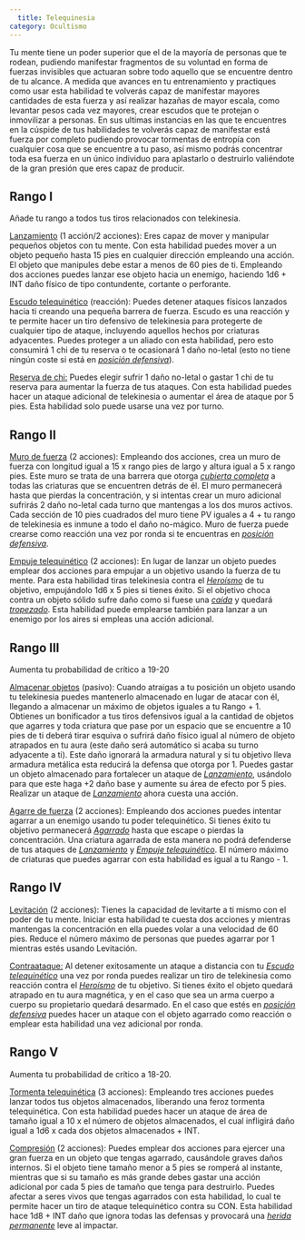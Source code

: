 ```yaml
---
  title: Telequinesia
category: Ocultismo
---
```


Tu mente tiene un poder superior que el de la mayoría de personas que te rodean, pudiendo manifestar fragmentos de su voluntad en forma de fuerzas invisibles que actuaran sobre todo aquello que se encuentre dentro de tu alcance. A medida que avances en tu entrenamiento y practiques como usar esta habilidad te volverás capaz de manifestar mayores cantidades de esta fuerza y así realizar hazañas de mayor escala, como levantar pesos cada vez mayores, crear escudos que te protejan o inmovilizar a personas. En sus ultimas instancias en las que te encuentres en la cúspide de tus habilidades te volverás capaz de manifestar está fuerza por completo pudiendo provocar tormentas de entropía con cualquier cosa que se encuentre a tu paso, así mismo podrás concentrar toda esa fuerza en un único individuo para aplastarlo o destruirlo valiéndote de la gran presión que eres capaz de producir.

## Rango I

Añade tu rango a todos tus tiros relacionados con telekinesia.

<u>Lanzamiento</u> (1 acción/2 acciones): Eres capaz de mover y manipular pequeños objetos con tu mente. Con esta habilidad puedes mover a un objeto pequeño hasta 15 pies en cualquier dirección empleando una acción. El objeto que manipules debe estar a menos de 60 pies de ti. Empleando dos acciones puedes lanzar ese objeto hacia un enemigo, haciendo 1d6 + INT daño físico de tipo contundente, cortante o perforante. 

<u>Escudo telequinético</u> (reacción): Puedes detener ataques físicos lanzados hacia ti creando una pequeña barrera de fuerza. Escudo es una reacción y te permite hacer un tiro defensivo de telekinesia para protegerte de cualquier tipo de ataque, incluyendo aquellos hechos por criaturas adyacentes. Puedes proteger a un aliado con esta habilidad, pero esto consumirá 1 chi de tu reserva o te ocasionará 1 daño no-letal (esto no tiene ningún coste si está en *[posición defensiva](https://raldamain.com/rules/Reglas%20principales/reglas%20de%20combate.html#acción-de-movimiento)*).

<u>Reserva de chi:</u>  Puedes elegir sufrir 1 daño no-letal o gastar 1 chi de tu reserva para aumentar la fuerza de tus ataques. Con esta habilidad puedes hacer un ataque adicional de telekinesia o aumentar el área de ataque por 5 pies. Esta habilidad solo puede usarse una vez por turno.

## Rango II

<u>Muro de fuerza</u> (2 acciones): Empleando dos acciones, crea un muro de fuerza con longitud igual a 15 x rango pies de largo y altura igual a 5 x rango pies. Este muro se trata de una barrera que otorga *[cubierta completa](https://raldamain.com/rules/Reglas%20principales/reglas%20de%20combate.html#cubierta)* a todas las criaturas que se encuentren detrás de él. El muro permanecerá hasta que pierdas la concentración, y si intentas crear un muro adicional sufrirás 2 daño no-letal cada turno que mantengas a los dos muros activos. Cada sección de 10 pies cuadrados del muro tiene PV iguales a 4 + tu rango de telekinesia es inmune a todo el daño no-mágico. Muro de fuerza puede crearse como reacción una vez por ronda si te encuentras en *[posición defensiva](https://raldamain.com/rules/Reglas%20principales/reglas%20de%20combate.html#acción-de-movimiento)*.

<u>Empuje telequinético</u> (2 acciones): En lugar de lanzar un objeto puedes emplear dos acciones para empujar a un objetivo usando la fuerza de tu mente. Para esta habilidad tiras telekinesia contra el *[Heroísmo](https://raldamain.com/rules/Crear%20personajes/talentos.html#heroísmo-fue)* de tu objetivo, empujándolo 1d6 x 5 pies si tienes éxito. Si el objetivo choca contra un objeto sólido sufre daño como si fuese una *[caída](https://raldamain.com/rules/Reglas%20principales/reglas%20de%20combate.html#caídas)* y quedará *[tropezado](https://raldamain.com/rules/Reglas%20principales/Efectos%20de%20estado.html#tropezada)*. Esta habilidad puede emplearse también para lanzar a un enemigo por los aires si empleas una acción adicional.

## Rango III

Aumenta tu probabilidad de crítico a 19-20

<u>Almacenar objetos</u> (pasivo): Cuando atraigas a tu posición un objeto usando tu telekinesia puedes mantenerlo almacenado en lugar de atacar con él, llegando a almacenar un máximo de objetos iguales a tu Rango + 1. Obtienes un bonificador a tus tiros defensivos igual a la cantidad de objetos que agarres y toda criatura que pase por un espacio que se encuentre a 10 pies de ti deberá tirar esquiva o sufrirá daño físico igual al número de objeto atrapados en tu aura (este daño será automático si acaba su turno adyacente a ti). Este daño ignorará la armadura natural y si tu objetivo lleva armadura metálica esta reducirá la defensa que otorga por 1. Puedes gastar un objeto almacenado para fortalecer un ataque de *[Lanzamiento](https://raldamain.com/rules/Rangos/Ocultismo/telekinesia.html#rango-i)*, usándolo para que este haga +2 daño base y aumente su área de efecto por 5 pies. Realizar un ataque de *[Lanzamiento](https://raldamain.com/rules/Rangos/Ocultismo/telekinesia.html#rango-i)* ahora cuesta una acción.

<u>Agarre de fuerza</u> (2 acciones): Empleando dos acciones puedes intentar agarrar a un enemigo usando tu poder telequinético. Si tienes éxito tu objetivo permanecerá *[Agarrado](https://raldamain.com/rules/Reglas%20principales/Efectos%20de%20estado.html#agarrada)* hasta que escape o pierdas la concentración. Una criatura agarrada de esta manera no podrá defenderse de tus ataques de *[Lanzamiento](https://raldamain.com/rules/Rangos/Ocultismo/telekinesia.html#rango-i)* y *[Empuje telequinético](https://raldamain.com/rules/Rangos/Ocultismo/telekinesia.html#rango-ii)*. El número máximo de criaturas que puedes agarrar con esta habilidad es igual a tu Rango - 1.

## Rango IV

<u>Levitación</u> (2 acciones): Tienes la capacidad de levitarte a ti mismo con el poder de tu mente. Iniciar esta habilidad te cuesta dos acciones y mientras mantengas la concentración en ella puedes volar a una velocidad de 60 pies. Reduce el número máximo de personas que puedes agarrar por 1 mientras estés usando Levitación.

<u>Contraataque:</u> Al detener exitosamente un ataque a distancia con tu *[Escudo telequinético](https://raldamain.com/rules/Rangos/Ocultismo/telekinesia.html#rango-i)* una vez por ronda puedes realizar un tiro de telekinesia como reacción contra el *[Heroísmo](https://raldamain.com/rules/Crear%20personajes/talentos.html#heroísmo-fue)* de tu objetivo. Si tienes éxito el objeto quedará atrapado en tu aura magnética, y en el caso que sea un arma cuerpo a cuerpo su propietario quedará desarmado. En el caso que estés en *[posición defensiva](https://raldamain.com/rules/Reglas%20principales/reglas%20de%20combate.html#acción-de-movimiento)* puedes hacer un ataque con el objeto agarrado como reacción o emplear esta habilidad una vez adicional por ronda.

## Rango V

Aumenta tu probabilidad de crítico a 18-20.

<u>Tormenta telequinética</u> (3 acciones): Empleando tres acciones puedes lanzar todos tus objetos almacenados, liberando una feroz tormenta telequinética. Con esta habilidad puedes hacer un ataque de área de tamaño igual a 10 x el número de objetos almacenados, el cual infligirá daño igual a 1d6 x cada dos objetos almacenados + INT.

<u>Compresión</u> (2 acciones): Puedes emplear dos acciones para ejercer una gran fuerza en un objeto que tengas agarrado, causándole graves daños internos. Si el objeto tiene tamaño menor a 5 pies se romperá al instante, mientras que si su tamaño es más grande debes gastar una acción adicional por cada 5 pies de tamaño que tenga para destruirlo. Puedes afectar a seres vivos que tengas agarrados con esta habilidad, lo cual te permite hacer un tiro de ataque telequinético contra su CON. Esta habilidad hace 1d8 + INT daño que ignora todas las defensas y provocará una *[herida permanente](https://raldamain.com/rules/Reglas%20principales/Heridas%20permanentes.html)* leve al impactar.